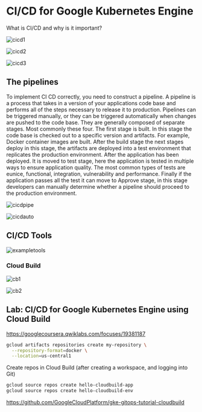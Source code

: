 # CI/CD for Google Kubernetes Engine

What is CI/CD and why is it important?  

![cicd1](https://i.imgur.com/EMNU2SJ.png)

![cicd2](https://i.imgur.com/NYouVNM.png)

![cicd3](https://i.imgur.com/H6kdrkl.png)

## The pipelines

To implement CI CD correctly, you need to construct a pipeline. A pipeline is a process that takes in a version of your applications code base and performs all of the steps necessary to release it to production. Pipelines can be triggered manually, or they can be triggered automatically when changes are pushed to the code base. They are generally composed of separate stages. Most commonly these four. The first stage is built. In this stage the code base is checked out to a specific version and artifacts. For example, Docker container images are built. After the build stage the next stages deploy in this stage, the artifacts are deployed into a test environment that replicates the production environment. After the application has been deployed. It is moved to test stage, here the application is tested in multiple ways to ensure application quality. The most common types of tests are eunice, functional, integration, vulnerability and performance. Finally if the application passes all the test it can move to Approve stage, in this stage developers can manually determine whether a pipeline should proceed to the production environment.

![cicdpipe](https://i.imgur.com/ayvSOdi.png)

![cicdauto](https://i.imgur.com/8vodDvz.png)

## CI/CD Tools

![exampletools](https://i.imgur.com/0cbswY4.png)

### Cloud Build

![cb1](https://i.imgur.com/rsdvN5d.png)

![cb2](https://i.imgur.com/MbUBNcx.png)

## Lab: CI/CD for Google Kubernetes Engine using Cloud Build

https://googlecoursera.qwiklabs.com/focuses/19381187

```bash
gcloud artifacts repositories create my-repository \
  --repository-format=docker \
  --location=us-central1
```

Create repos in Cloud Build (after creating a workspace, and logging into Git)  
```bash
gcloud source repos create hello-cloudbuild-app
gcloud source repos create hello-cloudbuild-env
```

https://github.com/GoogleCloudPlatform/gke-gitops-tutorial-cloudbuild

    